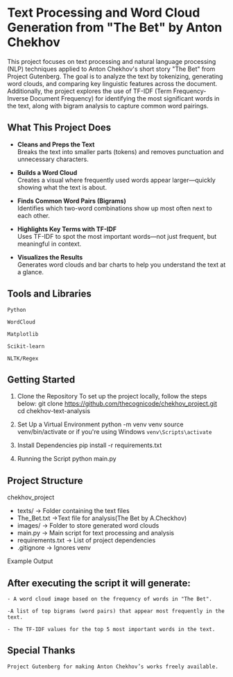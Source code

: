 # Text Processing and Word Cloud Generation from "The Bet" by Anton Chekhov




This project focuses on text processing and natural language processing (NLP) techniques applied to Anton Chekhov's short story "The Bet" from Project Gutenberg. The goal is to analyze the text by tokenizing, generating word clouds, and comparing key linguistic features across the document. Additionally, the project explores the use of TF-IDF (Term Frequency-Inverse Document Frequency) for identifying the most significant words in the text, along with bigram analysis to capture common word pairings.

##  What This Project Does

- **Cleans and Preps the Text**  
  Breaks the text into smaller parts (tokens) and removes punctuation and unnecessary characters.

- **Builds a Word Cloud**  
  Creates a visual where frequently used words appear larger—quickly showing what the text is about.

- **Finds Common Word Pairs (Bigrams)**  
  Identifies which two-word combinations show up most often next to each other.

- **Highlights Key Terms with TF-IDF**  
  Uses TF-IDF to spot the most important words—not just frequent, but meaningful in context.

- **Visualizes the Results**  
  Generates word clouds and bar charts to help you understand the text at a glance.



## Tools and Libraries

    Python

    WordCloud

    Matplotlib

    Scikit-learn

    NLTK/Regex

## Getting Started

1. Clone the Repository
To set up the project locally, follow the steps below:
git clone https://github.com/thecognicode/chekhov_project.git
cd chekhov-text-analysis

2. Set Up a Virtual Environment
python -m venv venv
source venv/bin/activate or if you're using Windows `venv\Scripts\activate`

3. Install Dependencies
pip install -r requirements.txt

4. Running the Script
   python main.py

  ## Project Structure

   chekhov_project
- texts/                -> Folder containing the text files
- The_Bet.txt           ->Text file for analysis(The Bet by A.Checkhov)
- images/               -> Folder to store generated word clouds
- main.py               -> Main script for text processing and analysis
- requirements.txt      -> List of project dependencies
- .gitignore            -> Ignores venv

Example Output

## After executing the script it will generate:

    - A word cloud image based on the frequency of words in "The Bet".

    -A list of top bigrams (word pairs) that appear most frequently in the text.

    - The TF-IDF values for the top 5 most important words in the text.

## Special Thanks

    Project Gutenberg for making Anton Chekhov’s works freely available.











